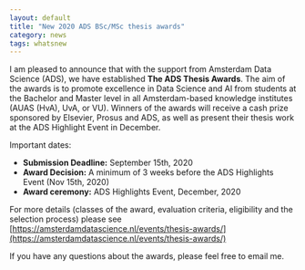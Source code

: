 ```yaml
---
layout: default
title: "New 2020 ADS BSc/MSc thesis awards"
category: news
tags: whatsnew
---
```

<!--title: "<mark><b>Open call:</b></mark> New 2020 ADS BSc/MSc thesis awards"-->
I am pleased to announce that with the support from Amsterdam Data Science (ADS), we have established **The ADS Thesis Awards**. The aim of the awards is to promote excellence in Data Science and AI from students at the Bachelor and Master level in all Amsterdam-based knowledge institutes (AUAS (HvA), UvA, or VU). Winners of the awards will receive a cash prize sponsored by Elsevier, Prosus and ADS, as well as present their thesis work at the ADS Highlight Event in December.

Important dates: 
  * **Submission Deadline:** September 15th, 2020
  * **Award Decision:** A minimum of 3 weeks before the ADS Highlights Event (Nov 15th, 2020)
  * **Award ceremony:** ADS Highlights Event, December, 2020

For more details (classes of the award, evaluation criteria, eligibility and the selection process) please see [https://amsterdamdatascience.nl/events/thesis-awards/](https://amsterdamdatascience.nl/events/thesis-awards/)

If you have any questions about the awards, please feel free to email me. 
